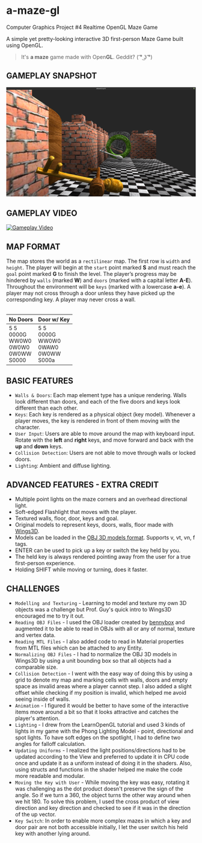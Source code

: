 # a-maze-gl
Computer Graphics Project #4 Realtime OpenGL Maze Game

A simple yet pretty-looking interactive 3D first-person Maze Game built using OpenGL.
>It's **a maze** game made with Open**GL**. Geddit? ( ͡° ͜ʖ ͡°)

## GAMEPLAY SNAPSHOT
![Game Snapshot](res/game.png)

## GAMEPLAY VIDEO
[![Gameplay Video](https://imgur.com/fDrZ3SX.png)](https://www.youtube.com/watch?v=xQQIzod7fCU)

## MAP FORMAT
The map stores the world as a `rectilinear` map. The first row is `width` and
`height`. The player will begin at the `start` point marked **S** and must reach the `goal` point marked
**G** to finish the level. The player’s progress may be hindered by `walls` (marked **W**) and
`doors` (marked with a capital letter **A-E**). Throughout the environment will be `keys`
(marked with a lowercase **a-e**). A player may not cross through a door unless they
have picked up the corresponding key. A player may never cross a wall.
<br><br>

No Doors | Door w/ Key
---| ---
5 5<br>0000G<br>WW0W0<br>0W0W0<br>0W0WW<br>S0000 | 5 5<br>0000G<br>WW0W0<br>0WAW0<br>0W0WW<br>S000a

## BASIC FEATURES
* `Walls & Doors`: Each map element type has a unique rendering. Walls look different than doors,
and each of the five doors and keys look different than each other.
* `Keys`: Each key is rendered as a physical object (key model). Whenever a player moves,
the key is rendered in front of them moving with the character.
* `User Input`: Users are able to move around the map with keyboard input.
Rotate with the **left** and **right** keys, and move forward and back with the **up** and **down** keys.
* `Collision Detection`: Users are not able to move through walls or locked
doors.
* `Lighting`: Ambient and diffuse lighting.

## ADVANCED FEATURES - EXTRA CREDIT
* Multiple point lights on the maze corners and an overhead directional light.
* Soft-edged Flashlight that moves with the player.
* Textured walls, floor, door, keys and goal.
* Original models to represent keys, doors, walls, floor made with [Wings3D](http://www.wings3d.com).
* Models can be loaded in the [OBJ 3D models format](http://enwp.org/Wavefront_.obj_file). Supports v, vt, vn, f tags.
* ENTER can be used to pick up a key or switch the key held by you.
* The held key is always rendered pointing away from the user for a true first-person experience.
* Holding SHIFT while moving or turning, does it faster.

## CHALLENGES
* `Modelling and Texturing` - Learning to model and texture my own 3D objects was a challenge but Prof. Guy's quick intro to
Wings3D encouraged me to try it out.
* `Reading OBJ Files` - I used the OBJ loader created by [bennybox](https://github.com/BennyQBD) and augmented it to be able to read in OBJs
with all or any of normal, texture and vertex data.
* `Reading MTL Files` - I also added code to read in Material properties from MTL files which can be attached to any Entity.
* `Normalizing OBJ Files` - I had to normalize the OBJ 3D models in Wings3D by using a unit bounding box
so that all objects had a comparable size.
* `Collision Detection` - I went with the easy way of doing this by using a grid to denote my map and marking cells with walls, doors and
empty space as invalid areas where a player cannot step. I also added a slight offset while checking if my position is invalid, which helped
me avoid seeing inside of walls.
* `Animation` - I figured it would be better to have some of the interactive items move around a bit so that it
looks attractive and catches the player's attention.
* `Lighting` - I drew from the LearnOpenGL tutorial and used 3 kinds of lights in my game with the Phong Lighting Model - point, directional and spot lights.
To have soft edges on the spotlight, I had to define two angles for falloff calculation.
* `Updating Uniforms` - I realized the light positions/directions had to be updated according to the View and preferred to update it in CPU code once
and update it as a uniform instead of doing it in the shaders. Also, using structs and functions in the shader helped me make the code more readable and modular.
* `Moving the Key with User` - While moving the key was easy, rotating it was challenging as the dot product doesn't preserve the sign
of the angle. So if we turn a 360, the object turns the other way around when we hit 180. To solve this problem, I used the cross product
of view direction and key direction and checked to see if it was in the direction of the up vector.
* `Key Switch`: In order to enable more complex mazes in which a key and door pair are not both accessible initially, I let the user
switch his held key with another lying around.